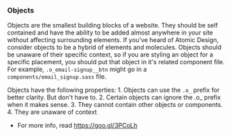 ### Objects
Objects are the smallest building blocks of a website. They should be self contained and have the ability to be added almost anywhere in your site without affecting surrounding elements. If you’ve heard of Atomic Design, consider objects to be a hybrid of elements and molecules.
Objects should be unaware of their specific context, so if you are styling an object for a specific placement, you should put that object in it's related component file. For example, `.o_email-signup__btn` might go in a `components/email_signup.sass` file.

Objects have the following properties:
	1. Objects can use the `.o_` prefix for better clarity. But don't have to.
	2. Certain objects can ignore the .o_ prefix when it makes sense.
	3. They cannot contain other objects or components.
	4. They are unaware of context

- For more info, read https://goo.gl/3PCoLh
